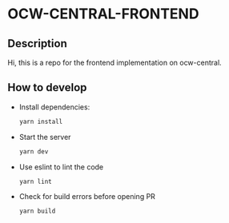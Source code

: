 # OCW-CENTRAL-FRONTEND

## Description

Hi, this is a repo for the frontend implementation on ocw-central.

## How to develop

- Install dependencies:

  ```bash
  yarn install
  ```

- Start the server

  ```bash
  yarn dev
  ```

- Use eslint to lint the code

  ```bash
  yarn lint
  ```

- Check for build errors before opening PR

  ```bash
  yarn build
  ```
